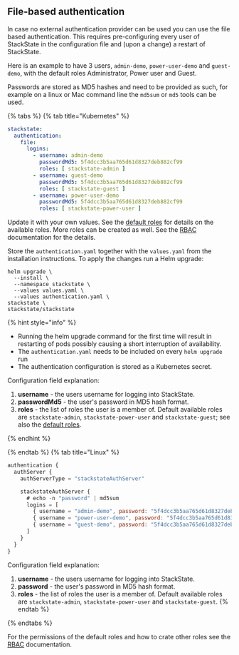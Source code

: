 ## File-based authentication

In case no external authentication provider can be used you can use the file based authentication. This requires pre-configuring every user of StackState in the configuration file and (upon a change) a restart of StackState.

Here is an example to have 3 users, `admin-demo`, `power-user-demo` and `guest-demo`, with the default roles Administrator, Power user and Guest.

Passwords are stored as MD5 hashes and need to be provided as such, for example on a linux or Mac command line the `md5sum` or `md5` tools can be used.

{% tabs %}
{% tab title="Kubernetes" %}
```yaml
stackstate:
  authentication:
    file:
      logins:
        - username: admin-demo
          passwordMd5: 5f4dcc3b5aa765d61d8327deb882cf99
          roles: [ stackstate-admin ]
        - username: guest-demo
          passwordMd5: 5f4dcc3b5aa765d61d8327deb882cf99
          roles: [ stackstate-guest ]
        - username: power-user-demo
          passwordMd5: 5f4dcc3b5aa765d61d8327deb882cf99
          roles: [ stackstate-power-user ]  
```

Update it with your own values. See the [default roles](../rbac/rbac_permissions.md#predefined-roles) for details on the available roles. More roles can be created as well. See the [RBAC](../rbac/role_based_access_control.md) documentation for the details.

Store the `authentication.yaml` together with the `values.yaml` from the installation instructions. To apply the changes run a Helm upgrade:

```
helm upgrade \
  --install \
  --namespace stackstate \
  --values values.yaml \
  --values authentication.yaml \
stackstate \
stackstate/stackstate
```

{% hint style="info" %}
* Running the helm upgrade command for the first time will result in restarting of pods possibly causing a short interruption of availability.
* The `authentication.yaml` needs to be included on every `helm upgrade` run
* The authentication configuration is stored as a Kubernetes secret.

Configuration field explanation:

1. **username** - the users username for logging into StackState.
2. **passwordMd5** - the user's password in MD5 hash format.
3. **roles** - the list of roles the user is a member of. Default available roles are `stackstate-admin`, `stackstate-power-user` and `stackstate-guest`; see also the [default roles](../rbac/rbac_permissions.md#predefined-roles).

{% endhint %}

{% endtab %}
{% tab title="Linux" %}

```javascript
authentication {
  authServer {
    authServerType = "stackstateAuthServer"

    stackstateAuthServer {
      # echo -n "password" | md5sum
      logins = [
        { username = "admin-demo", password: "5f4dcc3b5aa765d61d8327deb882cf99", roles = ["stackstate-admin"] }
        { username = "power-user-demo", password: "5f4dcc3b5aa765d61d8327deb882cf99", roles = ["stackstate-power-user"] }
        { username = "guest-demo", password: "5f4dcc3b5aa765d61d8327deb882cf99", roles = ["stackstate-guest"] }
      ]
    }
  }
}
```

Configuration field explanation:

1. **username** - the users username for logging into StackState.
2. **password** - the user's password in MD5 hash format.
3. **roles** - the list of roles the user is a member of. Default available roles are `stackstate-admin`, `stackstate-power-user` and `stackstate-guest`. 
{% endtab %}

{% endtabs %}

For the permissions of the default roles and how to crate other roles see the [RBAC](../rbac/role_based_access_control.md) documentation.